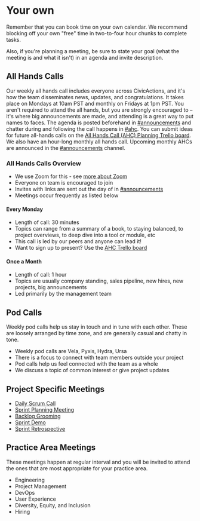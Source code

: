 # Your own

Remember that you can book time on your own calendar. We recommend blocking off your own "free" time in two-to-four hour chunks to complete tasks.

Also, if you're planning a meeting, be sure to state your goal (what the meeting is and what it isn't) in an agenda and invite description.

## All Hands Calls

Our weekly all hands call includes everyone across CivicActions, and it's how the team disseminates news, updates, and congratulations. It takes place on Mondays at 10am PST and monthly on Fridays at 1pm PST. You aren't required to attend the all hands, but you are strongly encouraged to – it's where big announcements are made, and attending is a great way to put names to faces. The agenda is posted beforehand in [#announcements](https://civicactions.slack.com/messages/announcements) and chatter during and following the call happens in [#ahc](https://civicactions.slack.com/messages/ahc). You can submit ideas for future all-hands calls on the [All Hands Call (AHC) Planning Trello board](https://trello.com/b/Yj3XOSWD/all-hands-call-ahc-planning). We also have an hour-long monthly all hands call. Upcoming monthly AHCs are announced in the [#announcements](https://civicactions.slack.com/messages/announcements) channel.

### All Hands Calls Overview

*   We use Zoom for this - see [more about Zoom](../../04-how-we-work/tools/zoom.md)
*   Everyone on team is encouraged to join
*   Invites with links are sent out the day of in [#announcements](https://civicactions.slack.com/messages/announcements)
*   Meetings occur frequently as listed below

#### Every Monday

*   Length of call: 30 minutes
*   Topics can range from a summary of a book, to staying balanced, to project overviews, to deep dive into a tool or module, etc
*   This call is led by our peers and anyone can lead it!
*   Want to sign up to present? Use the [AHC Trello board](https://trello.com/b/Yj3XOSWD/all-hands-call-ahc-planning)

#### Once a Month

*   Length of call: 1 hour
*   Topics are usually company standing, sales pipeline, new hires, new projects, big announcements
*   Led primarily by the management team

## Pod Calls

Weekly pod calls help us stay in touch and in tune with each other. These are loosely arranged by time zone, and are generally casual and chatty in tone.

*   Weekly pod calls are Vela, Pyxis, Hydra, Ursa
*   There is a focus to connect with team members outside your project
*   Pod calls help us feel connected with the team as a whole
*   We discuss a topic of common interest or give project updates

## Project Specific Meetings

*   [Daily Scrum Call](../../04-how-we-work/agile-practices/daily-scrum-calls.md)
*   [Sprint Planning Meeting](../../04-how-we-work/agile-practices/sprint-planning-meetings.md)
*   [Backlog Grooming](../../04-how-we-work/agile-practices/backlog-grooming.md)
*   [Sprint Demo](../../04-how-we-work/agile-practices/sprint-demo.md)
*   [Sprint Retrospective](../../04-how-we-work/agile-practices/sprint-retrospectives.md)

## Practice Area Meetings

These meetings happen at regular interval and you will be invited to attend the ones that are most appropriate for your practice area.

*   Engineering
*   Project Management
*   DevOps
*   User Experience
*   Diversity, Equity, and Inclusion
*   Hiring
